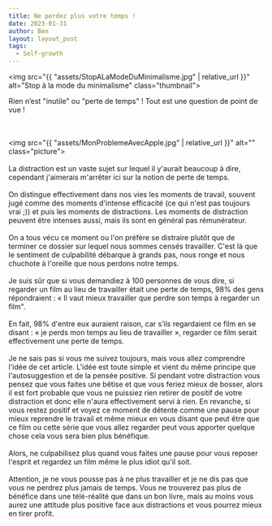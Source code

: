 ```yaml
---
title: Ne perdez plus votre temps !
date: 2023-01-31
author: Ben
layout: layout_post
tags:
  - Self-growth
---
```


<img src="{{ "assets/StopALaModeDuMinimalisme.jpg" | relative_url }}" alt="Stop à la mode du minimalisme" class="thumbnail">

Rien n’est "inutile" ou "perte de temps" ! Tout est une question de point de vue !

<br><br>
<img src="{{ "assets/MonProblemeAvecApple.jpg" | relative_url }}" alt="" class="picture">
<br><br>
La distraction est un vaste sujet sur lequel il y'aurait beaucoup à dire, cependant j'aimerais m'arrêter ici sur la notion de perte de temps.
<br><br>
On distingue effectivement dans nos vies les moments de travail, souvent jugé comme des moments d'intense efficacité (ce qui n'est pas toujours vrai ;)) et puis les moments de distractions. Les moments de distraction peuvent être intenses aussi, mais ils sont en général pas rémunérateur.
<br><br>
On a tous vécu ce moment ou l'on préfère se distraire plutôt que de terminer ce dossier sur lequel nous sommes censés travailler. C'est là que le sentiment de culpabilité débarque à grands pas, nous ronge et nous chuchote à l'oreille que nous perdons notre temps.
<br><br>
Je suis sûr que si vous demandiez à 100 personnes de vous dire, si regarder un film au lieu de travailler était une perte de temps, 98% des gens répondraient : « Il vaut mieux travailler que perdre son temps à regarder un film".
<br><br>
En fait, 98% d'entre eux auraient raison, car s’ils regardaient ce film en se disant : « je perds mon temps au lieu de travailler », regarder ce film serait effectivement une perte de temps.
<br><br>
Je ne sais pas si vous me suivez toujours, mais vous allez comprendre l'idée de cet article. L'idée est toute simple et vient du même principe que l'autosuggestion et de la pensée positive. Si pendant votre distraction vous pensez que vous faites une bêtise et que vous feriez mieux de bosser, alors il est fort probable que vous ne puissiez rien retirer de positif de votre distraction et donc elle n'aura effectivement servi à rien. En revanche, si vous restez positif et voyez ce moment de détente comme une pause pour mieux reprendre le travail et même mieux en vous disant que peut être que ce film ou cette série que vous allez regarder peut vous apporter quelque chose cela vous sera bien plus bénéfique.
<br><br>
Alors, ne culpabilisez plus quand vous faites une pause pour vous reposer l'esprit et regardez un film même le plus idiot qu'il soit.
<br><br>
Attention, je ne vous pousse pas à ne plus travailler et je ne dis pas que vous ne perdrez plus jamais de temps. Vous ne trouverez pas plus de bénéfice dans une télé-réalité que dans un bon livre, mais au moins vous aurez une attitude plus positive face aux distractions et vous pourrez mieux en tirer profit.
<br><br>